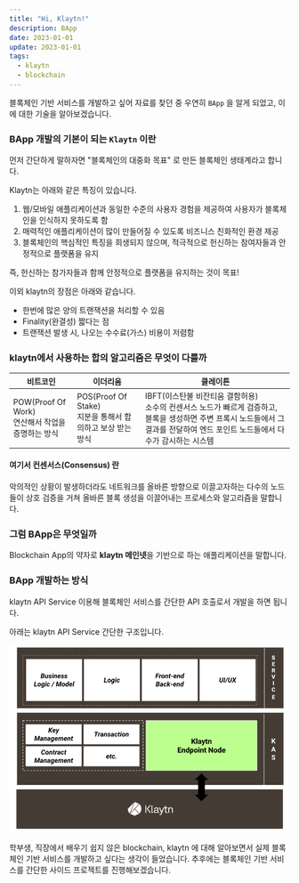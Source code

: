 ```yaml
---
title: "Hi, Klaytn!"
description: BApp
date: 2023-01-01
update: 2023-01-01
tags:
  - klaytn
  - blockchain
---
```


블록체인 기반 서비스를 개발하고 싶어 자료를 찾던 중 우연히 `BApp` 을 알게 되었고, 이에 대한 기술을 알아보겠습니다.

### BApp 개발의 기본이 되는 `Klaytn` 이란
먼저 간단하게 말하자면 "블록체인의 대중화 목표" 로 만든 블록체인 생태계라고 합니다.

Klaytn는 아래와 같은 특징이 있습니다.
1. 웹/모바일 애플리케이션과 동일한 수준의 사용자 경험을 제공하여 사용자가 블록체인을 인식하지 못하도록 함
2. 매력적인 애플리케이션이 많이 만들어질 수 있도록 비즈니스 친화적인 환경 제공
3. 블록체인의 핵심적인 특징을 희생되지 않으며, 적극적으로 헌신하는 참여자들과 안정적으로 플랫폼을 유지

즉, 헌신하는 참가자들과 함께 안정적으로 플랫폼을 유지하는 것이 목표!

이외 klaytn의 장점은 아래와 같습니다.
- 한번에 많은 양의 트랜잭션을 처리할 수 있음 
- Finality(완결성) 짧다는 점
- 트랜잭션 발생 시, 나오는 수수료(가스) 비용이 저렴함

### klaytn에서 사용하는 합의 알고리즘은 무엇이 다를까
| 비트코인                                     |이더리움|클레이튼|
|------------------------------------------|---|---|
| POW(Proof Of Work) <br> 연산해서 작업을 증명하는 방식 |POS(Proof Of Stake) <br> 지분을 통해서 합의하고 보상 받는 방식|IBFT(이스탄불 비잔티움 결함허용) <br> 소수의 컨센서스 노드가 빠르게 검증하고, 블록을 생성하면 주변 프록시 노드들에서 그 결과를 전달하여 엔드 포인트 노드들에서 다수가 감시하는 시스템|

#### 여기서 **컨센서스(Consensus)** 란 
악의적인 상황이 발생하더라도 네트워크를 올바른 방향으로 이끌고자하는 다수의 노드들이 상호 검증을 거쳐 올바른 블록 생성을 이끌어내는 프로세스와 알고리즘을 말합니다.

### 그럼 BApp은 무엇일까
Blockchain App의 약자로 **klaytn 메인넷**을 기반으로 하는 애플리케이션을 말합니다.

### BApp 개발하는 방식
klaytn API Service 이용해 블록체인 서비스를 간단한 API 호출로서 개발을 하면 됩니다.

아래는 klaytn API Service 간단한 구조입니다.

![kas.png](../../../src/images/kas.png)


 
학부생, 직장에서 배우기 쉽지 않은 blockchain, klaytn 에 대해 알아보면서 실제 블록체인 기반 서비스를 개발하고 싶다는 생각이 들었습니다. 추후에는 블록체인 기반 서비스를 간단한 사이드 프로젝트를 진행해보겠습니다.